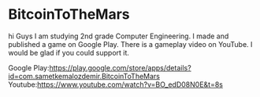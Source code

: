 # BitcoinToTheMars
hi Guys
I am studying 2nd grade Computer Engineering. I made and published a game on Google Play. There is a gameplay video on YouTube. I would be glad if you could support it. 

Google Play:https://play.google.com/store/apps/details?id=com.sametkemalozdemir.BitcoinToTheMars
Youtube:https://www.youtube.com/watch?v=BO_edD08N0E&t=8s
